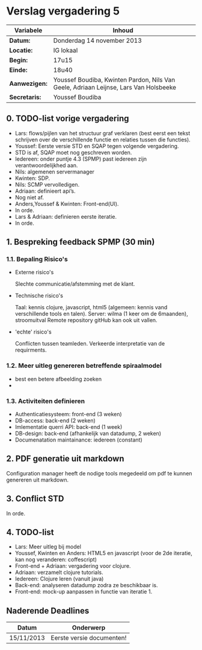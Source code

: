 # Verslag vergadering 5
Variabele		|Inhoud
---			|---
**Datum:**              |Donderdag 14 november 2013
**Locatie:**            |IG lokaal
**Begin:**              |17u15
**Einde:**              |18u40
**Aanwezigen:**         |Youssef Boudiba, Kwinten Pardon, Nils Van Geele, Adriaan Leijnse, Lars Van Holsbeeke
**Secretaris:**         |Youssef Boudiba


## 0. TODO-list vorige vergadering
* Lars: flows/pijlen van het structuur graf verklaren (best eerst een tekst schrijven over de verschillende functie en relaties tussen die functies).
* Youssef: Eerste versie STD en SQAP tegen volgende vergadering.
*   STD is af, SQAP moet nog geschreven worden.
* Iedereen: onder puntje 4.3 (SPMP) past iedereen zijn verantwoordelijkhed aan.
*   Nils: algemenen servermanager
* Kwinten: SDP.
* Nils: SCMP vervolledigen.
* Adriaan: definieert api’s.
*   Nog niet af.
* Anders,Youssef & Kwinten: Front-end(UI).
*   In orde.
* Lars & Adriaan: definieren eerste iteratie.
*   In orde.


## 1. Bespreking feedback SPMP (30 min)
### 1.1. Bepaling Risico's
* Externe risico's

  Slechte communicatie/afstemming met de klant.

* Technische risico's

  Taal: kennis clojure, javascript, html5 (algemeen: kennis vand verschillende tools en talen).
  Server: wilma (1 keer om de 6maanden), stroomuitval
  Remote repository gitHub kan ook uit vallen.
  
* 'echte' risico's
  
  Conflicten tussen teamleden.
  Verkeerde interpretatie van de requirments.

### 1.2. Meer uitleg genereren betreffende spiraalmodel
* best een betere afbeelding zoeken
* 

### 1.3. Activiteiten definieren

* Authenticatiesysteem: front-end (3 weken)
* DB-access: back-end (2 weken)
* Imlementatie querri API: back-end (1 week)
* DB-design: back-end (afhankelijk van datadump, 2 weken)
* Documenatation maintainance: iedereen (constant)

## 2. PDF generatie uit markdown

  Configuration manager heeft de nodige tools megedeeld om pdf te kunnen genereren uit markdown.
  
## 3. Conflict STD
  In orde.

## 4. TODO-list

* Lars: Meer uitleg bij model
* Youssef, Kwinten en Anders: HTML5 en javascript (voor de 2de iteratie, kan nog veranderen: coffescript) 
* Front-end + Adriaan: vergadering voor clojure.
* Adriaan: verzamelt clojure tutorials.
* Iedereen: Clojure leren (vanuit java) 
* Back-end: analyseren datadump zodra ze beschikbaar is.
* Front-end: mock-up aanpassen in functie van iteratie 1.

## Naderende Deadlines

Datum       | Onderwerp
---         |---
15/11/2013  |Eerste versie documenten!
